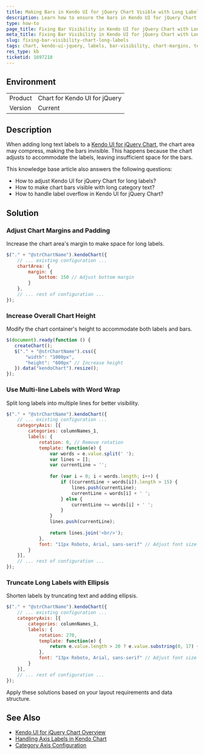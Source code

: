 ```yaml
---
title: Making Bars in Kendo UI for jQuery Chart Visible with Long Labels
description: Learn how to ensure the bars in Kendo UI for jQuery Chart remain visible when long text labels are added.
type: how-to
page_title: Fixing Bar Visibility in Kendo UI for jQuery Chart with Long Labels
meta_title: Fixing Bar Visibility in Kendo UI for jQuery Chart with Long Labels
slug: fixing-bar-visibility-chart-long-labels
tags: chart, kendo-ui-jquery, labels, bar-visibility, chart-margins, text-truncate, multiline-labels
res_type: kb
ticketid: 1697218
---
```


## Environment
<table>
<tbody>
<tr>
<td> Product </td>
<td>
Chart for Kendo UI for jQuery
</td>
</tr>
<tr>
<td> Version </td>
<td> Current </td>
</tr>
</tbody>
</table>

## Description

When adding long text labels to a [Kendo UI for jQuery Chart](https://www.telerik.com/kendo-jquery-ui/documentation/controls/charts/overview), the chart area may compress, making the bars invisible. This happens because the chart adjusts to accommodate the labels, leaving insufficient space for the bars.

This knowledge base article also answers the following questions:
- How to adjust Kendo UI for jQuery Chart for long labels?
- How to make chart bars visible with long category text?
- How to handle label overflow in Kendo UI for jQuery Chart?

## Solution

### Adjust Chart Margins and Padding
Increase the chart area's margin to make space for long labels.

```javascript
$("." + "@strChartName").kendoChart({
    // ... existing configuration ...
    chartArea: {
        margin: {
            bottom: 150 // Adjust bottom margin
        }
    },
    // ... rest of configuration ...
});
```

### Increase Overall Chart Height
Modify the chart container's height to accommodate both labels and bars.

```javascript
$(document).ready(function () {
   createChart();
   $("." + "@strChartName").css({
       "width": "1000px",
       "height": "600px" // Increase height
   }).data("kendoChart").resize();
});
```

### Use Multi-line Labels with Word Wrap
Split long labels into multiple lines for better visibility.

```javascript
$("." + "@strChartName").kendoChart({
    // ... existing configuration ...
    categoryAxis: [{
        categories: columnNames_1,
        labels: {
            rotation: 0, // Remove rotation
            template: function(e) {
                var words = e.value.split(' ');
                var lines = [];
                var currentLine = '';
                
                for (var i = 0; i < words.length; i++) {
                    if ((currentLine + words[i]).length > 15) {
                        lines.push(currentLine);
                        currentLine = words[i] + ' ';
                    } else {
                        currentLine += words[i] + ' ';
                    }
                }
                lines.push(currentLine);
                
                return lines.join('<br/>');
            },
            font: "11px Roboto, Arial, sans-serif" // Adjust font size
        }
    }],
    // ... rest of configuration ...
});
```

### Truncate Long Labels with Ellipsis
Shorten labels by truncating text and adding ellipsis.

```javascript
$("." + "@strChartName").kendoChart({
    // ... existing configuration ...
    categoryAxis: [{
        categories: columnNames_1,
        labels: {
            rotation: 270,
            template: function(e) {
                return e.value.length > 20 ? e.value.substring(0, 17) + '...' : e.value;
            },
            font: "13px Roboto, Arial, sans-serif" // Adjust font size
        }
    }],
    // ... rest of configuration ...
});
```

Apply these solutions based on your layout requirements and data structure.

## See Also

- [Kendo UI for jQuery Chart Overview](https://www.telerik.com/kendo-jquery-ui/documentation/controls/charts/overview)
- [Handling Axis Labels in Kendo Chart](https://www.telerik.com/kendo-jquery-ui/documentation/knowledge-base/show-axis-labels-in-two-rows)
- [Category Axis Configuration](https://www.telerik.com/kendo-jquery-ui/documentation/api/javascript/dataviz/ui/chart/configuration/categoryaxis)
